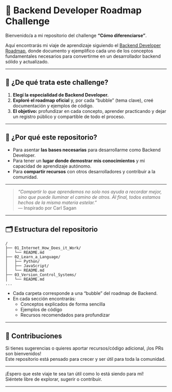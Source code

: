# 🚀 Backend Developer Roadmap Challenge

Bienvenido/a a mi repositorio del challenge **“Cómo diferenciarse”**.

Aquí encontrarás mi viaje de aprendizaje siguiendo el [Backend Developer Roadmap](https://roadmap.sh/backend), donde documento y ejemplifico cada uno de los conceptos fundamentales necesarios para convertirme en un desarrollador backend sólido y actualizado.

---

## 🌌 ¿De qué trata este challenge?

1. **Elegí la especialidad de Backend Developer.**
2. **Exploré el roadmap oficial** y, por cada “bubble” (tema clave), creé documentación y ejemplos de código.
3. **El objetivo:** profundizar en cada concepto, aprender practicando y dejar un registro público y compartible de todo el proceso.

---

## 🌟 ¿Por qué este repositorio?

- Para asentar **las bases necesarias** para desarrollarme como Backend Developer.
- Para tener un **lugar donde demostrar mis conocimientos** y mi capacidad de aprendizaje autónomo.
- Para **compartir recursos** con otros desarrolladores y contribuir a la comunidad.

---

> _“Compartir lo que aprendemos no solo nos ayuda a recordar mejor, sino que puede iluminar el camino de otros. Al final, todos estamos hechos de la misma materia estelar.”_  
> — Inspirado por Carl Sagan

---

## 🗂️ Estructura del repositorio

```none
/
├── 01_Internet_How_Does_it_Work/
│   └── README.md
├── 02_Learn_a_Language/
│   ├── Python/
│   ├── JavaScript/
│   └── README.md
├── 03_Version_Control_Systems/
│   └── README.md
...
```

- Cada carpeta corresponde a una “bubble” del roadmap de Backend.
- En cada sección encontrarás:
  - Conceptos explicados de forma sencilla
  - Ejemplos de código
  - Recursos recomendados para profundizar

---

## 🤝 Contribuciones

Si tienes sugerencias o quieres aportar recursos/código adicional, ¡los PRs son bienvenidos!  
Este repositorio está pensado para crecer y ser útil para toda la comunidad.

---

¡Espero que este viaje te sea tan útil como lo está siendo para mí!  
Siéntete libre de explorar, sugerir o contribuir.

---
